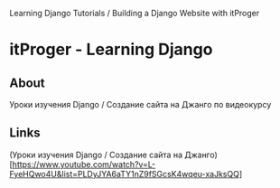 Learning Django Tutorials / Building a Django Website with itProger 

# itProger - Learning Django

## About
Уроки изучения Django / Создание сайта на Джанго по видеокурсу

## Links
(Уроки изучения Django / Создание сайта на Джанго)[https://www.youtube.com/watch?v=L-FyeHQwo4U&list=PLDyJYA6aTY1nZ9fSGcsK4wqeu-xaJksQQ]
